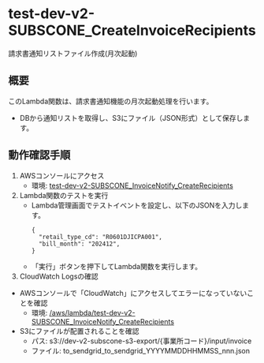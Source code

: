 # test-dev-v2-SUBSCONE_CreateInvoiceRecipients
請求書通知リストファイル作成(月次起動)

## 概要
このLambda関数は、請求書通知機能の月次起動処理を行います。
- DBから通知リストを取得し、S3にファイル（JSON形式）として保存します。

## 動作確認手順
1. AWSコンソールにアクセス
   - 環境: [test-dev-v2-SUBSCONE_InvoiceNotify_CreateRecipients](https://ap-northeast-1.console.aws.amazon.com/lambda/home?region=ap-northeast-1#/functions/test-dev-v2-SUBSCONE_InvoiceNotify_CreateRecipients?tab=code)
1. Lambda関数のテストを実行
   - Lambda管理画面でテストイベントを設定し、以下のJSONを入力します。
        ```
        {
          "retail_type_cd": "R0601DJICPA001",
          "bill_month": "202412",
        }
        ```
   - 「実行」ボタンを押下してLambda関数を実行します。
2. CloudWatch Logsの確認
  - AWSコンソールで「CloudWatch」にアクセスしてエラーになっていないことを確認
    - 環境: [/aws/lambda/test-dev-v2-SUBSCONE_InvoiceNotify_CreateRecipients](https://ap-northeast-1.console.aws.amazon.com/cloudwatch/home?region=ap-northeast-1#logsV2:log-groups/log-group/$252Faws$252Flambda$252Ftest-dev-v2-SUBSCONE_InvoiceNotify_CreateRecipients)
  - S3にファイルが配置されることを確認
    - パス: s3://dev-v2-subscone-s3-export/{事業所コード}/input/invoice
    - ファイル: to_sendgrid_to_sendgrid_YYYYMMDDHHMMSS_nnn.json
